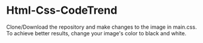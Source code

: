 # Html-Css-CodeTrend

Clone/Download the repository and make changes to the image in main.css. To achieve better results, change your image's color to black and white.
